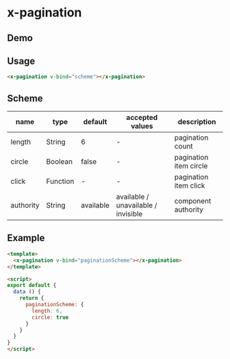 # x-pagination


## Demo
<!-- STORY -->


## Usage
```html
<x-pagination v-bind="scheme"></x-pagination>
```


## Scheme
| name   | type    | default | accepted values | description             |
| ------ | ------- | ------- | --------------- | ----------------------- |
| length | String  | 6       | -               | pagination count          |
| circle | Boolean | false   | -               | pagination item circle |
| click | Function | -   | -               | pagination item click |
| authority | String  | available | available / unavailable / invisible | component authority                  |

## Example
```html
<template>
  <x-pagination v-bind="paginationScheme"></x-pagination>
</template>

<script>
export default {
  data () {
    return {
      paginationScheme: {
        length: 6,
        circle: true
      }
    }
  }
}
</script>
```